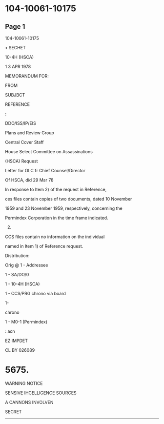 # 104-10061-10175

## Page 1

104-10061-10175

• SECHET

10-4H (HSCA)

1 3 APR 1978

MEMORANDUM FOR:

FROM

SUBJBCT

REFERENCE

:

DDO/ISS/IP/EIS

Plans and Review Group

Central Cover Staff

House Select Committee on Assassinations

(HSCA) Request

Letter for OLC fr Chief Counsel/Director

Of HSCA, did 29 Mar 78

In response to Item 2) of the request in Reference,

ces files contain copies of two documents, dated 10 November

1959 and 23 November 1959, respectively, concerning the

Permindex Corporation in the time frame indicated.

2.

CCS files contain no information on the individual

named in Item 1) of Reference request.

Distribution:

Orig @ 1 - Addressee

1 - SA/DO/0

1 - 10-4H (HSCA)

1 - CCS/PRG chrono via board

1-

chrono

1 - M0-1 (Permindex)

: acn

EZ IMPDET

CL BY 026089

# 5675.

WARNING NOTICE

SENSIVE IHCELLIGENCE SOURCES

A CANNONS INVOLVEN

SECRET

---

